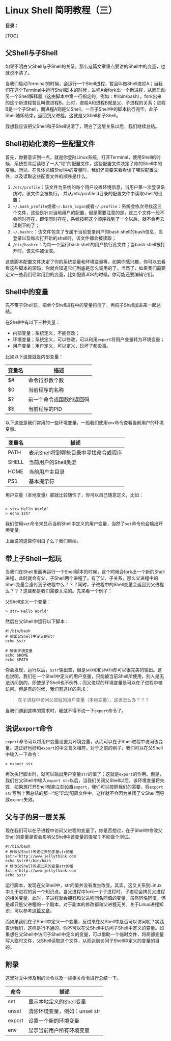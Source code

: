 # Linux Shell 简明教程（三）

**目录：**

[TOC]



## 父Shell与子Shell

如果不明白父Shell与子Shell的关系，那么这篇文章重点要讲的Shell中的变量，也就说不清了。

当我们启动Terminal的时候，会运行一个Shell进程，暂且叫做Shell进程A；当我们在这个Terminal中运行Shell脚本的时候，进程A会fork出一个新进程，从而启动另一个Shell解释器（这由脚本中第一行指定的，例如：#!/bin/bash），fork出来的这个新进程暂且叫做进程B。此时，进程A和进程B就是父、子进程的关系；进程B是一个子Shell，而进程A则是父Shell。一旦子Shell中的脚本执行完毕，此子Shell随即结束，返回到父进程。这就是父Shell和子Shell。

我想我应该把父Shell和子Shell说清了，明白了这层关系以后，我们继续总结。

## Shell初始化读的一些配置文件

首先，你要意识到一点，就是你登陆Linux系统，打开Terminal，使用Shell的时候，系统在背后读取了一大“坨”的配置文件，这些配置文件决定了你的Shell中的变量。所以，在具体总结Shell中的变量时，我们还需要来看看读了哪些配置文件，以及读取这些配置文件的顺序是什么。

1. `/etc/profile`：该文件为系统的每个用户设置环境信息，当用户第一次登录系统时，该文件会被执行。 并从/etc/profile.d目录的配置文件中读取shell的设置；
2. `~/.bash_profile`或者`~/.bash_login`或者`~/.profile`：系统会依次寻找这三个文件，这些是针对当前用户的配置，但是需要注意的是，这三个文件一般不会同时存在，即使同时存在，系统按照这个顺序找到了一个以后，就不会再去读剩下的了；
3. `~/.bashrc`：该文件包含了专属于当前登录用户的bash shell的bash信息，当登录以及每次打开新的shell时，该文件都会被读取；
4. `/etc/bashrc`：为每一个运行bash shell的用户执行此文件；当bash shell被打开时，该文件被读取。

这些脚本配置文件决定了你的系统变量和环境变量等。如果你感兴趣，你可以去看看这些脚本的源码，你就会知道它们到底是怎么调用的了。当然了，如果我们需要定义一些我们经常用到的变量，比如配置JDK的时候，你可能还要编辑它们。

## Shell中的变量

先不带子Shell玩，把单个Shell进程中的变量捋清了，再把子Shell加进来一起总结。

在Shell中有以下三种变量：

- 内部变量；系统定义，不能修改；
- 环境变量；系统定义，可以修改，可以利用`export`将用户变量转为环境变量；
- 用户变量；用户定义，可以定义，玩坏了都没事。

比如以下这些就是内部变量：

变量名 |	描述
------------- | -------------
$# |	命令行参数个数
$0 |	当前程序的名称
$? |	前一个命令或函数的返回码
$$ |	当前程序的PID

以下这些是我们常用的一些环境变量，一般我们使用`env`命令查看当前用户的环境变量。

变量名 |	描述
------------- | -------------
PATH |	表示Shell将到哪些目录中寻找命令或程序
SHELL |	当前用户的Shell类型
HOME |	当前用户主目录
PS1 |	基本提示符

用户变量（本地变量）那就比较随性了，你可以自己随意定义，比如：

```shell

> str='Hello World'
> echo $str

```

我们使用`set`命令来显示当前Shell中定义的用户变量，当然了`set`命令也会输出环境变量。

上面说的这些你明白了么？我们继续。

## 带上子Shell一起玩

当我们在Shell里面再运行一个Shell脚本的时候，这个时候会fork出一个新的Shell进程，此时就会有父、子Shell两个进程了。有了父、子关系，那么父进程中的Shell变量会遗传到子进程中么？？？同时，子进程中的Shell变量会返回到父进程么？？？这些都是我们需要关注的。先来看一个例子：

父Shell定义一个变量：
```shell
> str='Hello World'
```

然后在父Shell中运行以下脚本：

```shell
#!/bin/bash
# 输出父Shell中定义的str
echo $str

# 输出环境变量
echo $HOME
echo $PATH
```
你会发现，运行以后，`$str`输出空，但是`$HOME`和`$PATH`却可以很完美的输出。这也说明，我们在一个Shell中定义的用户变量，只能被当前Shell所使用，别人是无法访问到的，即使是子Shell也不例外；而父进程的环境变量是可以在子进程中被访问。但是有的时候，我们有这样的需求：

>在子进程中访问父进程的用户变量（本地变量），这该怎么办？？？

当我们遇到这样的需求时，我就不得不说一下`export`命令了。

## 说说`export`命令

`export`命令可以将用户变量设置为环境变量，从而可以在子Shell进程中访问该变量。这正好也好和`export`的中文含义相符。对于之前的例子，我们可以在父Shell中输入一下命令：

```shell
> export str
```

再次执行脚本时，就可以输出用户变量`str`的值了；这就是`export`的作用。但是，我们在父Shell中输入`export str`以后，当我们关闭父Shell以后，该环境变量将失效，如果想打开Shell就能立刻设置`export`，我们可以按照我们的需要，将`export str`写到上面总结的那一“坨”启动配置文件中，这样就不会因为关闭了父Shell而导致`export`失效。


## 父与子的另一层关系

现在我们可以在子进程中访问父进程的变量了，你是否想过，在子Shell中修改父Shell的变量是否会影响父Shell中该变量的值呢？不妨做个测试。

```shell
#!/bin/bash
# 修改父Shell传递过来的变量str的值
$str='http://www.jellythink.com'
echo $str#!/bin/bash
# 修改父Shell传递过来的变量str的值
$str='http://www.jellythink.com'
echo $str

```

运行脚本，发现在父Shell中，str的值并没有发生改变。其实，这又关系到Linux中关于进程的另一个知识点。当父进程中fork一个子进程时，子进程会拷贝父进程的相关变量，此时，子进程就会拥有和父进程同名同值的变量，虽然同名同值，但是却只是父进程的一个副本，对于副本的修改都和父进程无关。关于Linux进程知识，可以参考[这篇文章](http://www.jellythink.com/archives/900)。

而如果我们在子Shell中定义一个变量，反过来在父Shell中是否可以访问呢？实践告诉我们，这样是行不通的，你不可以在父Shell中访问子Shell中定义的变量。如果想在父Shell中访问子Shell中定义的变量，可以借助一个临时文件，将局部变量写入临时文件，父Shell读取这个文件，从而达到访问子Shell中定义的变量的目的。








##  附录

这里对文中涉及到的命令以及一些相关命令进行总结一下。

命令 |	描述
------------- | -------------
set |	显示本地定义的Shell变量
unset |	清除环境变量，例如：unset str
export |	设置一个新的环境变量
env |	显示当前用户所有环境变量
